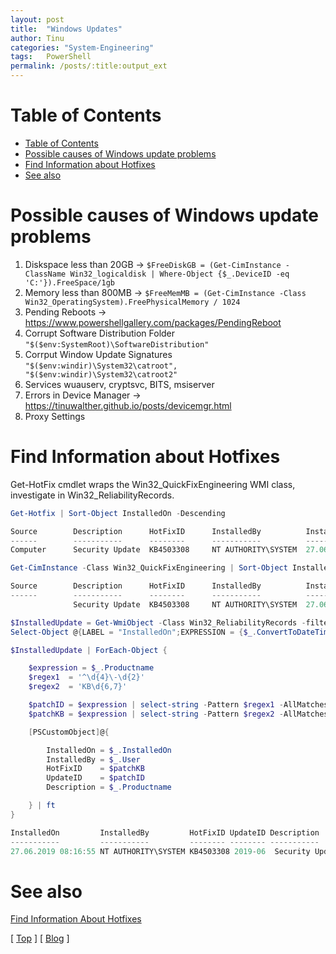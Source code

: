```yaml
---
layout: post
title:  "Windows Updates"
author: Tinu
categories: "System-Engineering"
tags:   PowerShell
permalink: /posts/:title:output_ext
---
```


# Table of Contents

- [Table of Contents](#table-of-contents)
- [Possible causes of Windows update problems](#possible-causes-of-windows-update-problems)
- [Find Information about Hotfixes](#find-information-about-hotfixes)
- [See also](#see-also)

# Possible causes of Windows update problems

1. Diskspace less than 20GB -> ````$FreeDiskGB = (Get-CimInstance -ClassName Win32_logicaldisk | Where-Object {$_.DeviceID -eq 'C:'}).FreeSpace/1gb````
2. Memory less than 800MB -> ````$FreeMemMB = (Get-CimInstance -Class Win32_OperatingSystem).FreePhysicalMemory / 1024````
3. Pending Reboots -> https://www.powershellgallery.com/packages/PendingReboot
4. Corrupt Software Distribution Folder ````"$($env:SystemRoot)\SoftwareDistribution"````
5. Corrput Window Update Signatures ````"$($env:windir)\System32\catroot", "$($env:windir)\System32\catroot2"````
6. Services wuauserv, cryptsvc, BITS, msiserver
7. Errors in Device Manager -> https://tinuwalther.github.io/posts/devicemgr.html
8. Proxy Settings

# Find Information about Hotfixes

Get-HotFix cmdlet wraps the Win32_QuickFixEngineering WMI class, investigate in Win32_ReliabilityRecords.

````powershell
Get-Hotfix | Sort-Object InstalledOn -Descending

Source        Description      HotFixID      InstalledBy          InstalledOn
------        -----------      --------      -----------          -----------
Computer      Security Update  KB4503308     NT AUTHORITY\SYSTEM  27.06.2019 00:00:00
````

````powershell
Get-CimInstance -Class Win32_QuickFixEngineering | Sort-Object InstalledOn -Descending

Source        Description      HotFixID      InstalledBy          InstalledOn
------        -----------      --------      -----------          -----------
              Security Update  KB4503308     NT AUTHORITY\SYSTEM  27.06.2019 00:00:00
````

````powershell
$InstalledUpdate = Get-WmiObject -Class Win32_ReliabilityRecords -filter "SourceName = 'Microsoft-Windows-WindowsUpdateClient'" |
Select-Object @{LABEL = "InstalledOn";EXPRESSION = {$_.ConvertToDateTime($_.timegenerated)}}, User, Productname

$InstalledUpdate | ForEach-Object {

    $expression = $_.Productname
    $regex1  = '^\d{4}\-\d{2}'
    $regex2  = 'KB\d{6,7}'

    $patchID = $expression | select-string -Pattern $regex1 -AllMatches | ForEach-Object {$_.Matches.Value}
    $patchKB = $expression | select-string -Pattern $regex2 -AllMatches | ForEach-Object {$_.Matches.Value}

    [PSCustomObject]@{

        InstalledOn = $_.InstalledOn
        InstalledBy = $_.User
        HotFixID    = $patchKB
        UpdateID    = $patchID
        Description = $_.Productname

    } | ft
}

InstalledOn         InstalledBy         HotFixID UpdateID Description
-----------         -----------         -------- -------- -----------
27.06.2019 08:16:55 NT AUTHORITY\SYSTEM KB4503308 2019-06  Security Update for Adobe Flash Player for Windows 10...
````

# See also

[Find Information About Hotfixes](https://devblogs.microsoft.com/scripting/use-powershell-to-easily-find-information-about-hotfixes/)

[ [Top](#table-of-contents) ] [ [Blog](../categories.html) ]